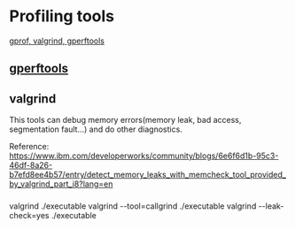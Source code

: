 # Profiling tools
[gprof, valgrind, gperftools](http://gernotklingler.com/blog/gprof-valgrind-gperftools-evaluation-tools-application-level-cpu-profiling-linux/)

## [gperftools](https://github.com/gperftools/gperftools/wiki)


## valgrind

This tools can debug memory errors(memory leak, bad access, segmentation fault...) and do other diagnostics.

Reference: 
https://www.ibm.com/developerworks/community/blogs/6e6f6d1b-95c3-46df-8a26-b7efd8ee4b57/entry/detect_memory_leaks_with_memcheck_tool_provided_by_valgrind_part_i8?lang=en

### 
valgrind ./executable
valgrind --tool=callgrind ./executable
valgrind --leak-check=yes ./executable

